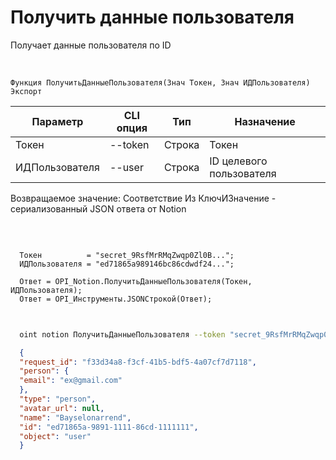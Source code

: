 ﻿---
sidebar_position: 2
---

# Получить данные пользователя
 Получает данные пользователя по ID


<br/>


`Функция ПолучитьДанныеПользователя(Знач Токен, Знач ИДПользователя) Экспорт`

  | Параметр | CLI опция | Тип | Назначение |
  |-|-|-|-|
  | Токен | --token | Строка | Токен |
  | ИДПользователя | --user | Строка | ID целевого пользователя |

  
  Возвращаемое значение:   Соответствие Из КлючИЗначение - сериализованный JSON ответа от Notion

<br/>




```bsl title="Пример кода"
  
  Токен          = "secret_9RsfMrRMqZwqp0Zl0B...";
  ИДПользователя = "ed71865a989146bc86cdwdf24...";
  
  Ответ = OPI_Notion.ПолучитьДанныеПользователя(Токен, ИДПользователя);
  Ответ = OPI_Инструменты.JSONСтрокой(Ответ);
  
```
	


```sh title="Пример команды CLI"
    
  oint notion ПолучитьДанныеПользователя --token "secret_9RsfMrRMqZwqp0Zl0B..." --user "ed71865a989146bc86cdwdf24..."

```

```json title="Результат"
  {
  "request_id": "f33d34a8-f3cf-41b5-bdf5-4a07cf7d7118",
  "person": {
  "email": "ex@gmail.com"
  },
  "type": "person",
  "avatar_url": null,
  "name": "Bayselonarrend",
  "id": "ed71865a-9891-1111-86cd-1111111",
  "object": "user"
  }
```
